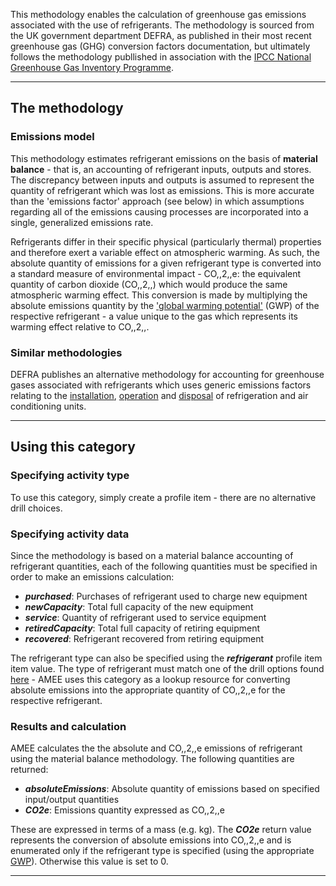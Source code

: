 This methodology enables the calculation of greenhouse gas emissions
associated with the use of refrigerants. The methodology is sourced from
the UK government department DEFRA, as published in their most recent
greenhouse gas (GHG) conversion factors documentation, but ultimately
follows the methodology publlished in association with the [IPCC
National Greenhouse Gas Inventory
Programme](http://www.ipcc-nggip.iges.or.jp/public/2006gl/pdf/3_Volume3/V3_7_Ch7_ODS_Substitutes.pdf).

-----

## The methodology

### Emissions model

This methodology estimates refrigerant emissions on the basis of
**material balance** - that is, an accounting of refrigerant inputs,
outputs and stores. The discrepancy between inputs and outputs is
assumed to represent the quantity of refrigerant which was lost as
emissions. This is more accurate than the 'emissions factor' approach
(see below) in which assumptions regarding all of the emissions causing
processes are incorporated into a single, generalized emissions rate.

Refrigerants differ in their specific physical (particularly thermal)
properties and therefore exert a variable effect on atmospheric warming.
As such, the absolute quantity of emissions for a given refrigerant type
is converted into a standard measure of environmental impact - CO,,2,,e:
the equivalent quantity of carbon dioxide (CO,,2,,) which would produce
the same atmospheric warming effect. This conversion is made by
multiplying the absolute emissions quantity by the ['global warming
potential'](Greenhouse_gases_Global_warming_potentials) (GWP) of the
respective refrigerant - a value unique to the gas which represents its
warming effect relative to CO,,2,,.

### Similar methodologies

DEFRA publishes an alternative methodology for accounting for greenhouse
gases associated with refrigerants which uses generic emissions factors
relating to the [installation](Refrigeration_Installation),
[operation](Refrigeration_Operation) and
[disposal](Refrigeration_Disposal) of refrigeration and air conditioning
units.

-----

## Using this category

### Specifying activity type

To use this category, simply create a profile item - there are no
alternative drill choices.

### Specifying activity data

Since the methodology is based on a material balance accounting of
refrigerant quantities, each of the following quantities must be
specified in order to make an emissions calculation:

  - ***purchased***: Purchases of refrigerant used to charge new
    equipment
  - ***newCapacity***: Total full capacity of the new equipment
  - ***service***: Quantity of refrigerant used to service equipment
  - ***retiredCapacity***: Total full capacity of retiring equipment
  - ***recovered***: Refrigerant recovered from retiring equipment

The refrigerant type can also be specified using the ***refrigerant***
profile item item value. The type of refrigerant must match one of the
drill options found [here](Greenhouse_gases_Global_warming_potentials) -
AMEE uses this category as a lookup resource for converting absolute
emissions into the appropriate quantity of CO,,2,,e for the respective
refrigerant.

### Results and calculation

AMEE calculates the the absolute and CO,,2,,e emissions of refrigerant
using the material balance methodology. The following quantities are
returned:

  - ***absoluteEmissions***: Absolute quantity of emissions based on
    specified input/output quantities
  - ***CO2e***: Emissions quantity expressed as CO,,2,,e

These are expressed in terms of a mass (e.g. kg). The ***CO2e*** return
value represents the conversion of absolute emissions into CO,,2,,e and
is enumerated only if the refrigerant type is specified (using the
appropriate [GWP](Greenhouse_gases_Global_warming_potentials)).
Otherwise this value is set to 0.

-----
